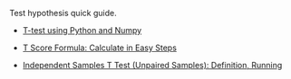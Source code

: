 Test hypothesis quick guide.


-  [T-test using Python and Numpy](https://towardsdatascience.com/inferential-statistics-series-t-test-using-numpy-2718f8f9bf2f)

-  [T Score Formula: Calculate in Easy Steps](https://www.statisticshowto.com/probability-and-statistics/t-distribution/t-score-formula/)

-  [Independent Samples T Test (Unpaired Samples): Definition, Running](https://www.statisticshowto.com/independent-samples-t-test/)
